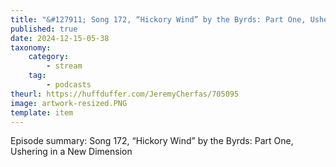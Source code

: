 ```yaml
---
title: "&#127911; Song 172, “Hickory Wind” by the Byrds: Part One, Ushering in a New Dimension"
published: true
date: 2024-12-15-05-38
taxonomy:
    category:
        - stream
    tag:
        - podcasts
theurl: https://huffduffer.com/JeremyCherfas/705095
image: artwork-resized.PNG
template: item
---
```


Episode summary: Song 172, “Hickory Wind” by the Byrds: Part One, Ushering in a New Dimension
